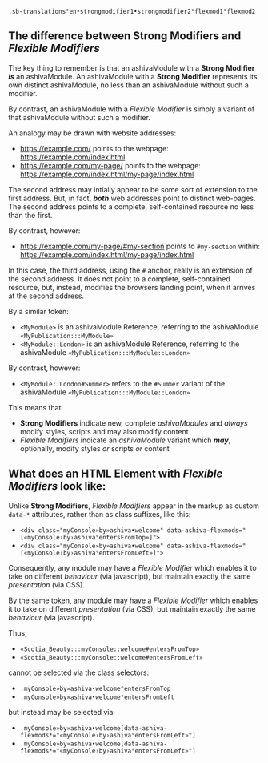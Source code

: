 
```
.sb-translations°en•strongmodifier1•strongmodifier2°flexmod1°flexmod2
```

## The difference between **Strong Modifiers** and *Flexible Modifiers*

The key thing to remember is that an ashivaModule with a **Strong Modifier** ***is*** an ashivaModule.
An ashivaModule with a **Strong Modifier** represents its own distinct ashivaModule, no less than an ashivaModule without such a modifier.

By contrast, an ashivaModule with a *Flexible Modifier* is simply a variant of that ashivaModule without such a modifier.

An analogy may be drawn with website addresses:

 - https://example.com/ points to the webpage: https://example.com/index.html
 - https://example.com/my-page/ points to the webpage: https://example.com/index.html/my-page/index.html
 
The second address may intially appear to be some sort of extension to the first address. But, in fact, ***both*** web addresses point to distinct web-pages. The second address points to a complete, self-contained resource no less than the first.

By contrast, however:
 
 - https://example.com/my-page/#my-section points to `#my-section` within: https://example.com/index.html/my-page/index.html
 
In this case, the third address, using the `#` anchor, really is an extension of the second address. It does not point to a complete, self-contained resource, but, instead, modifies the browsers landing point, when it arrives at the second address.

By a similar token:

- `<MyModule>` is an ashivaModule Reference, referring to the ashivaModule `«MyPublication:::MyModule»`
- `<MyModule::London>` is an ashivaModule Reference, referring to the ashivaModule `«MyPublication:::MyModule::London»`

By contrast, however:

- `<MyModule::London#Summer>` refers to the `#Summer` variant of the ashivaModule `«MyPublication:::MyModule::London»`

This means that:

 - **Strong Modifiers** indicate new, complete *ashivaModules* and *always* modify styles, scripts and may also modify content
 - *Flexible Modifiers* indicate an *ashivaModule* variant which ***may***, optionally, modify styles *or* scripts *or* content
 
## What does an HTML Element with *Flexible Modifiers* look like:

Unlike **Strong Modifiers**, *Flexible Modifiers* appear in the markup as custom `data-*` attributes, rather than as class suffixes, like this:

 - `<div class="myConsole»by»ashiva•welcome" data-ashiva-flexmods="[«myConsole›by›ashiva°entersFromTop»]">`
 - `<div class="myConsole»by»ashiva•welcome" data-ashiva-flexmods="[«myConsole›by›ashiva°entersFromLeft»]">`
 
Consequently, any module may have a *Flexible Modifier* which enables it to take on different *behaviour* (via javascript), but maintain exactly the same *presentation* (via CSS).

By the same token, any module may have a *Flexible Modifier* which enables it to take on different *presentation* (via CSS), but maintain exactly the same *behaviour* (via javascript).

Thus,

 - `«Scotia_Beauty:::myConsole::welcome#entersFromTop»`
 - `«Scotia_Beauty:::myConsole::welcome#entersFromLeft»`


cannot be selected via the class selectors:

 - `.myConsole»by»ashiva•welcome°entersFromTop`
 - `.myConsole»by»ashiva•welcome°entersFromLeft`
 
but instead may be selected via:

- `.myConsole»by»ashiva•welcome[data-ashiva-flexmods*="«myConsole›by›ashiva°entersFromLeft»"]`
- `.myConsole»by»ashiva•welcome[data-ashiva-flexmods*="«myConsole›by›ashiva°entersFromLeft»"]`

